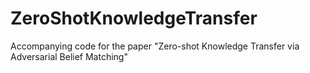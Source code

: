 # ZeroShotKnowledgeTransfer
Accompanying code for the paper "Zero-shot Knowledge Transfer via Adversarial Belief Matching"

